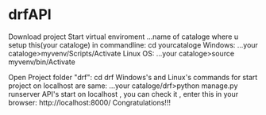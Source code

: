 # drfAPI
Download project
Start virtual enviroment ...name of cataloge where u setup this(your cataloge)
      in commandline:
            cd yourcataloge
      Windows:
          ...your cataloge>myvenv/Scripts/Activate
      Linux OS:
          ...your cataloge>source myvenv/bin/Activate
          
Open Project folder "drf":
             cd drf
             Windows's and Linux's commands for start project on localhost are same:
             ...your cataloge/drf>python manage.py runserver
API's start on localhost , you can check it , enter this in your browser:
            http://localhost:8000/
            Congratulations!!!
